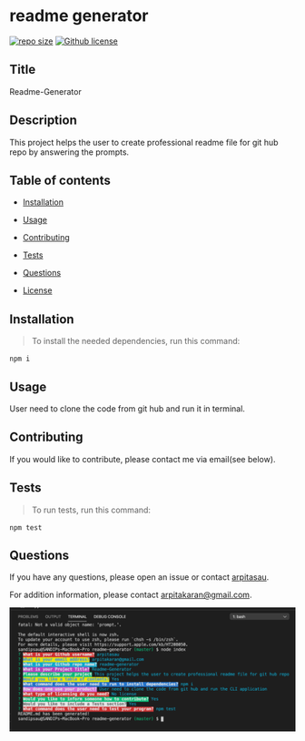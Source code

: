 # readme generator

[![repo size](https://img.shields.io/github/repo-size/arpitasau/readme-generator)](https://github.com/arpitasau/readme-generator) [![Github license](https://img.shields.io/badge/license-No%20license-blue.svg)](https://opensource.org/licenses/undefined)

## Title

Readme-Generator


## Description

This project helps the user to create professional readme file for git hub repo by answering the prompts.

## Table of contents

* [Installation](#installation)

* [Usage](#usage)

* [Contributing](#contributing)

* [Tests](#tests)

* [Questions](#questions)

* [License](#license)

## Installation

>To install the needed dependencies, run this command:

```
npm i
```

## Usage

User need to clone the code from git hub and run it in terminal.

## Contributing

If you would like to contribute, please contact me via email(see below).

## Tests

>To run tests, run this command:

```
npm test
```

## Questions

If you have any questions, please open an issue or contact [arpitasau](https://github.com/arpitasau).

For addition information, please contact arpitakaran@gmail.com.

<img src="/utils/terminal.png">